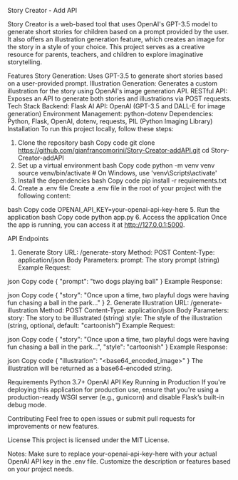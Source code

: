 Story Creator - Add API


Story Creator is a web-based tool that uses OpenAI's GPT-3.5 model to generate short stories for children based on a prompt provided by the user. It also offers an illustration generation feature, which creates an image for the story in a style of your choice. This project serves as a creative resource for parents, teachers, and children to explore imaginative storytelling.

Features
Story Generation: Uses GPT-3.5 to generate short stories based on a user-provided prompt.
Illustration Generation: Generates a custom illustration for the story using OpenAI's image generation API.
RESTful API: Exposes an API to generate both stories and illustrations via POST requests.
Tech Stack
Backend: Flask
AI API: OpenAI (GPT-3.5 and DALL-E for image generation)
Environment Management: python-dotenv
Dependencies: Python, Flask, OpenAI, dotenv, requests, PIL (Python Imaging Library)
Installation
To run this project locally, follow these steps:

1. Clone the repository
bash
Copy code
git clone https://github.com/gianfrancomorini/Story-Creator-addAPI.git
cd Story-Creator-addAPI
2. Set up a virtual environment
bash
Copy code
python -m venv venv
source venv/bin/activate # On Windows, use 'venv\Scripts\activate'
3. Install the dependencies
bash
Copy code
pip install -r requirements.txt
4. Create a .env file
Create a .env file in the root of your project with the following content:

bash
Copy code
OPENAI_API_KEY=your-openai-api-key-here
5. Run the application
bash
Copy code
python app.py
6. Access the application
Once the app is running, you can access it at http://127.0.0.1:5000.

API Endpoints
1. Generate Story
URL: /generate-story
Method: POST
Content-Type: application/json
Body Parameters:
prompt: The story prompt (string)
Example Request:

json
Copy code
{
  "prompt": "two dogs playing ball"
}
Example Response:

json
Copy code
{
  "story": "Once upon a time, two playful dogs were having fun chasing a ball in the park..."
}
2. Generate Illustration
URL: /generate-illustration
Method: POST
Content-Type: application/json
Body Parameters:
story: The story to be illustrated (string)
style: The style of the illustration (string, optional, default: "cartoonish")
Example Request:

json
Copy code
{
  "story": "Once upon a time, two playful dogs were having fun chasing a ball in the park...",
  "style": "cartoonish"
}
Example Response:

json
Copy code
{
  "illustration": "<base64_encoded_image>"
}
The illustration will be returned as a base64-encoded string.

Requirements
Python 3.7+
OpenAI API Key
Running in Production
If you're deploying this application for production use, ensure that you're using a production-ready WSGI server (e.g., gunicorn) and disable Flask’s built-in debug mode.

Contributing
Feel free to open issues or submit pull requests for improvements or new features.

License
This project is licensed under the MIT License.

Notes:
Make sure to replace your-openai-api-key-here with your actual OpenAI API key in the .env file.
Customize the description or features based on your project needs.

